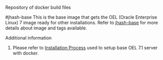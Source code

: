 Repository of docker build files

#jhash-base
This is the base image that gets the OEL (Oracle Enterprise Linux) 7 image ready for other installations. Refer to [jhash-base](https://github.com/shekhar-jha/docker/tree/master/jhash-base) for more details about image and tags available.

Additional information
1. Please refer to [Installation Process](https://github.com/shekhar-jha/scripts/blob/master/OEL_Installation.md) used to setup base OEL 7.1 server with docker.
